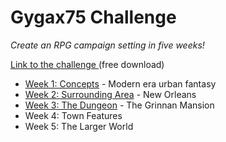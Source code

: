<script src="{{site.assets}}/javascript/script.js"></script>

# Gygax75 Challenge
_Create an RPG campaign setting in five weeks!_

<a href="https://rayotus.itch.io/gygax75">Link to the challenge </a> (free download)

 - [Week 1: Concepts](pages/week1.md) - Modern era urban fantasy 
 - [Week 2: Surrounding Area](pages/week2.md) - New Orleans
 - [Week 3: The Dungeon](pages/week3.md) - The Grinnan Mansion
 - Week 4: Town Features
 - Week 5: The Larger World
